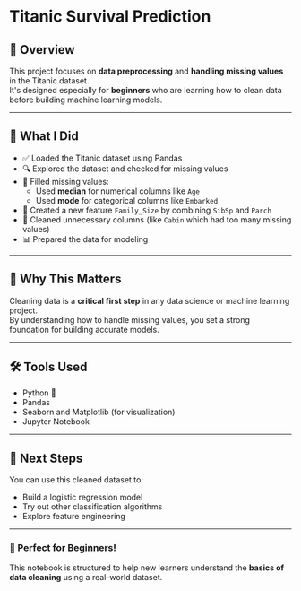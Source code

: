 # Titanic Survival Prediction

## 📝 Overview
This project focuses on **data preprocessing** and **handling missing values** in the Titanic dataset.  
It's designed especially for **beginners** who are learning how to clean data before building machine learning models.

---

## 🔧 What I Did
- ✅ Loaded the Titanic dataset using Pandas  
- 🔍 Explored the dataset and checked for missing values  
- 🧹 Filled missing values:
  - Used **median** for numerical columns like `Age`
  - Used **mode** for categorical columns like `Embarked`
- 🧠 Created a new feature `Family_Size` by combining `SibSp` and `Parch`
- 🧽 Cleaned unnecessary columns (like `Cabin` which had too many missing values)
- 📊 Prepared the data for modeling

---

## 🎯 Why This Matters
Cleaning data is a **critical first step** in any data science or machine learning project.  
By understanding how to handle missing values, you set a strong foundation for building accurate models.

---

## 🛠 Tools Used
- Python 🐍
- Pandas
- Seaborn and Matplotlib (for visualization)
- Jupyter Notebook

---

## 📁 Next Steps
You can use this cleaned dataset to:
- Build a logistic regression model
- Try out other classification algorithms
- Explore feature engineering

---

### 🙌 Perfect for Beginners!

This notebook is structured to help new learners understand the **basics of data cleaning** using a real-world dataset.
